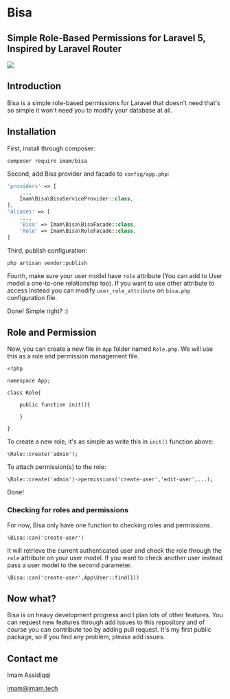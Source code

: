 # Bisa
## Simple Role-Based Permissions for Laravel 5, Inspired by Laravel Router

<img src="https://travis-ci.org/imam/bisa.svg?branch=master">

## Introduction
Bisa is a simple role-based permissions for Laravel that doesn't need 
that's so simple it won't need you to modify your database at all.

## Installation

First, install through composer:

```
composer require imam/bisa
```

Second, add Bisa provider and facade to `config/app.php`:
```php
'providers' => [
    ...,
    Imam\Bisa\BisaServiceProvider::class,
],
'aliases' => [
    ...,
    'Bisa' => Imam\Bisa\BisaFacade::class,
    'Role' => Imam\Bisa\RoleFacade::class,
]
```

Third, publish configuration:
```
php artisan vendor:publish
```

Fourth, make sure your user model have `role` attribute (You can add to User
model a one-to-one relationship too). If you want to use other attribute to
access instead you can modify `user_role_attribute` on `bisa.php` 
configuration file.

Done! Simple right? :)

## Role and Permission
Now, you can create a new file in `App` folder named `Role.php`. We will use
this as a role and permission management file.

```
<?php

namespace App;

class Role{

    public function init(){
        
    }
    
}
```

To create a new role, it's as simple as write this in `init()` function above:
```
\Role::create('admin');
```

To attach permission(s) to the role:
```
\Role::create('admin')->permissions('create-user','edit-user',...);
```

Done! 

### Checking for roles and permissions

For now, Bisa only have one function to checking roles and permissions.
```
\Bisa::can('create-user')
```
It will retrieve the current authenticated user and check the role through
the `role` attribute on your user model. If you want to check another user
instead pass a user model to the second parameter.
```
\Bisa::can('create-user',App\User::find(1))
```

## Now what?
Bisa is on heavy development progress and I plan lots of other features. 
You can request new features through add issues to this repository and
of course you can contribute too by adding pull request. It's my first public
package, so if you find any problem, please add issues.

## Contact me
Imam Assidiqqi

imam@imam.tech
